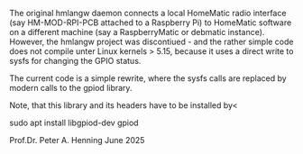 The original hmlangw daemon connects a local HomeMatic radio interface (say HM-MOD-RPI-PCB attached to a Raspberry Pi) to HomeMatic software on a different machine (say a RaspberryMatic or debmatic instance).
However, the hmlangw project was discontiued - and the rather simple code does not compile unter Linux kernels > 5.15, because it uses a direct write to sysfs for changing the GPIO status.

The current code is a simple rewrite, where the sysfs calls are replaced by modern calls to the gpiod library.

Note, that this library and its headers have to be installed by<

sudo apt install libgpiod-dev gpiod


Prof.Dr. Peter A. Henning
June 2025
